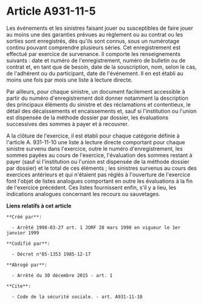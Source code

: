 # Article A931-11-5

Les événements et les sinistres faisant jouer ou susceptibles de faire jouer au moins une des garanties prévues au règlement
ou au contrat ou les sorties sont enregistrés, dès qu'ils sont connus, sous un numérotage continu pouvant comprendre
plusieurs séries. Cet enregistrement est effectué par exercice de survenance. Il comporte les renseignements suivants : date
et numéro de l'enregistrement, numéro de bulletin ou de contrat et, en tant que de besoin, date de la souscription, nom,
selon le cas, de l'adhérent ou du participant, date de l'événement. Il en est établi au moins une fois par mois une liste à
lecture directe. 

Par ailleurs, pour chaque sinistre, un document facilement accessible à partir du numéro d'enregistrement doit donner
notamment la description des principaux éléments du sinistre et des réclamations et contentieux, le détail des décaissements
et encaissements et, sauf si l'institution ou l'union est dispensée de la méthode dossier par dossier, les évaluations
successives des sommes à payer et à recouvrer. 

A la clôture de l'exercice, il est établi pour chaque catégorie définie à l'article A. 931-11-10 une liste à lecture directe
comportant pour chaque sinistre survenu dans l'exercice, outre le numéro d'enregistrement, les sommes payées au cours de
l'exercice, l'évaluation des sommes restant à payer (sauf si l'institution ou l'union est dispensée de la méthode dossier par
dossier) et le total de ces éléments ; les sinistres survenus au cours des exercices antérieurs et qui n'étaient pas réglés à
l'ouverture de l'exercice font l'objet de listes analogues comportant en outre les évaluations à la fin de l'exercice
précédent. Ces listes fournissent enfin, s'il y a lieu, les indications analogues concernant les recours ou sauvetages.

**Liens relatifs à cet article**

	**Créé par**:

	  - Arrêté 1998-03-27 art. 1 JORF 28 mars 1998 en vigueur le 1er janvier 1999

	**Codifié par**:

	  - Décret n°85-1353 1985-12-17

	**Abrogé par**:

	  - Arrêté du 30 décembre 2015 - art. 1

	**Cite**:

	  - Code de la sécurité sociale. - art. A931-11-10
